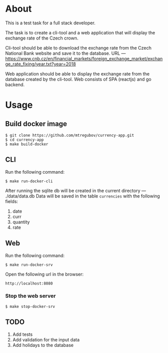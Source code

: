 # About 
This is a test task for a full stack developer.

The task is to create a cli-tool and a  web application that will display the exchange rate of the Czech crown.

Cli-tool should be able to download the exchange rate from the Czech National Bank website and save it to the database.
URL — https://www.cnb.cz/en/financial_markets/foreign_exchange_market/exchange_rate_fixing/year.txt?year=2018

Web application should be able to display the exchange rate from the database created by the cli-tool.
Web consists of SPA (reactjs) and go backend.

# Usage

## Build docker image
    $ git clone https://github.com/mtregubov/currency-app.git
    $ cd currency-app
    $ make build-docker

## CLI 
Run the following command:

    $ make run-docker-cli 

After running the sqlite db will be created in the current directory — ./data/data.db
Data will be saved in the table `currencies` with the following fields:
1. date
1. curr
1. quantity
1. rate

## Web 
Run the following command:

    $ make run-docker-srv

Open the following url in the browser:

    http://localhost:8080

### Stop the web server

    $ make stop-docker-srv

##  TODO
1. Add tests
1. Add validation for the input data
1. Add holidays to the database
